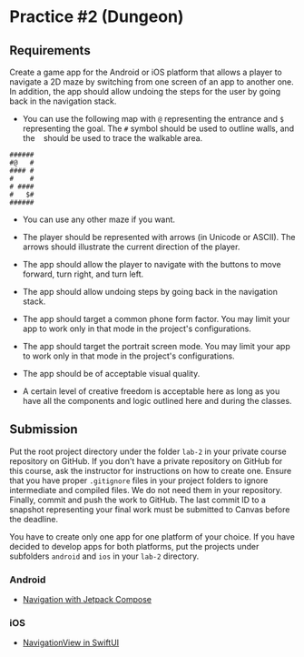 Practice #2 (Dungeon)
=====================

## Requirements

Create a game app for the Android or iOS platform that allows a player to navigate a 2D maze by switching from one screen of an app to another one. In addition, the app should allow undoing the steps for the user by going back in the navigation stack.

* You can use the following map with `@` representing the entrance and `$` representing the goal. The `#` symbol should be used to outline walls, and the ` ` should be used to trace the walkable area.

```
######
#@   #
#### #
#    #
# ####
#   $#
######
```

* You can use any other maze if you want.

* The player should be represented with arrows (in Unicode or ASCII). The arrows should illustrate the current direction of the player.

* The app should allow the player to navigate with the buttons to move forward, turn right, and turn left.

* The app should allow undoing steps by going back in the navigation stack.

* The app should target a common phone form factor. You may limit your app to work only in that mode in the project's configurations.

* The app should target the portrait screen mode. You may limit your app to work only in that mode in the project's configurations.

* The app should be of acceptable visual quality.

* A certain level of creative freedom is acceptable here as long as you have all the components and logic outlined here and during the classes.

## Submission

Put the root project directory under the folder `lab-2` in your private course repository on GitHub. If you don't have a private repository on GitHub for this course, ask the instructor for instructions on how to create one. Ensure that you have proper `.gitignore` files in your project folders to ignore intermediate and compiled files. We do not need them in your repository. Finally, commit and push the work to GitHub. The last commit ID to a snapshot representing your final work must be submitted to Canvas before the deadline.

You have to create only one app for one platform of your choice. If you have decided to develop apps for both platforms, put the projects under subfolders `android` and `ios` in your `lab-2` directory.

### Android

* [Navigation with Jetpack Compose](https://developer.android.com/jetpack/compose/navigation)

### iOS

* [NavigationView in SwiftUI](https://developer.apple.com/documentation/swiftui/navigationview)
